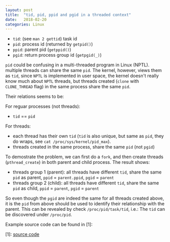 ```yaml
---
layout: post
title:  "tid, pid, ppid and pgid in a threaded context"
date:   2018-02-20
categories: Linux
---
```


- `tid`: (see `man 2 gettid`) task id
- `pid`: process id (returned by `getpid()`)
- `ppid`: parent pid (`getppid()`)
- `pgid`: return process group id (`getpgid(_)`)

`pid` could be confusing in a multi-threaded program in Linux (NPTL). multiple threads can share the same `pid`.
The kernel, however, views them as `tid`, since `NPTL` is implemented in user space, the kernel doesn't really know
much about `NPTL` threads, but threads created (`clone` with `CLONE_THREAD` flag) in the same process share the same
`pid`.

Their relations seems to be:

For reguar processes (not threads):

  - `tid` == `pid`

For threads:

  - each thread has their own `tid` (`tid` is also unique, but same as `pid`, they do wraps, see `cat /proc/sys/kernel/pid_max`).
  - threads created in the same process, share the same `pid` (not `pgid`)

To demostrate the problem, we can first do a `fork`, and then create threads (`pthread_create`) in both parent and child process.
The result shows:

  - threads group 1 (parent): all threads have different `tid`, share the same `pid` as parent, `ppid` = `parent.ppid`, `pgid` = `parent`
  - threads group 2 (child):  all threads have different `tid`, share the same `pid` as child, `ppid` = `parent`, `pgid` = `parent`

So even though the `pgid` are indeed the same for all threads created above, it is the `pid` from above should be used to identify their
relationship with the parent. This can be revealed by check `/proc/pid/task/tid`, i.e.: The `tid` can be discovered under `/proc/pid`.

Example source code can be found in [1]:

[1]: [source code](https://gist.github.com/wangbj/b54af0a574f3b043194dce249c874ef6)
